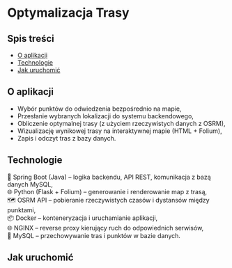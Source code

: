# Optymalizacja Trasy

## Spis treści
* [O aplikacji](#o-aplikacji)
* [Technologie](#technologie)
* [Jak uruchomić](#jak-uruchomić)

## O aplikacji

*  Wybór punktów do odwiedzenia bezpośrednio na mapie,
*  Przesłanie wybranych lokalizacji do systemu backendowego,
*  Obliczenie optymalnej trasy (z użyciem rzeczywistych danych z OSRM),
*  Wizualizację wynikowej trasy na interaktywnej mapie (HTML + Folium),
*  Zapis i odczyt tras z bazy danych.

## Technologie

🧠 Spring Boot (Java) – logika backendu, API REST, komunikacja z bazą danych MySQL,<br>
🌐 Python (Flask + Folium) – generowanie i renderowanie map z trasą,<br>
🗺️ OSRM API – pobieranie rzeczywistych czasów i dystansów między punktami,<br>
📦 Docker – konteneryzacja i uruchamianie aplikacji,<br>
🌐 NGINX – reverse proxy kierujący ruch do odpowiednich serwisów,<br>
🐬 MySQL – przechowywanie tras i punktów w bazie danych.<br>

## Jak uruchomić
